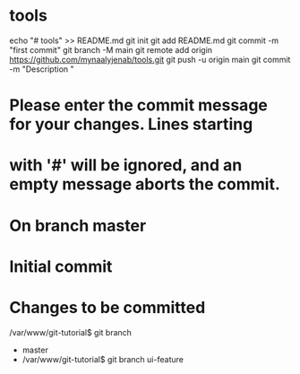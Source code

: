 # tools
echo "# tools" >> README.md
git init
git add README.md
git commit -m "first commit"
git branch -M main
git remote add origin https://github.com/mynaalyjenab/tools.git
git push -u origin main
git commit -m "Description "
# Please enter the commit message for your changes. Lines starting
# with '#' will be ignored, and an empty message aborts the commit.
# On branch master
#
# Initial commit
#
# Changes to be committed
/var/www/git-tutorial$ git branch
* master
* /var/www/git-tutorial$ git branch ui-feature
